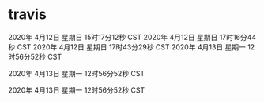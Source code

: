 # travis

2020年 4月12日 星期日 15时17分12秒 CST
2020年 4月12日 星期日 17时16分44秒 CST
2020年 4月12日 星期日 17时43分29秒 CST
2020年 4月13日 星期一 12时56分52秒 CST

2020年 4月13日 星期一 12时56分52秒 CST

2020年 4月13日 星期一 12时56分52秒 CST
